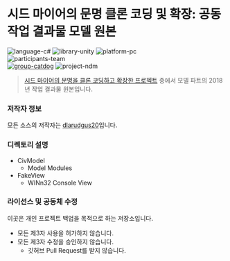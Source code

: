 # 시드 마이어의 문명 클론 코딩 및 확장: 공동 작업 결과물 모델 원본

![language-c#][language-c#] ![library-unity][library-unity] ![platform-pc][platform-pc]
<br>
![participants-team][participants-team]
<br>
[![group-catdog][catdog-image]][catdog-url] ![project-ndm][project-ndm]

> [시드 마이어의 문명을 클론 코딩하고 확장한 프로젝트](https://github.com/nestiank/extended-civilization-revised) 중에서 모델 파트의 2018년 작업 결과물 원본입니다.

### 저작자 정보

모든 소스의 저작자는 [dlarudgus20](https://github.com/dlarudgus20)입니다.

### 디렉토리 설명

  * CivModel
    * Model Modules
  * FakeView
    * WINn32 Console View

### 라이선스 및 공동체 수정

이곳은 개인 프로젝트 백업을 목적으로 하는 저장소입니다.

  * 모든 제3자 사용을 허가하지 않습니다.
  * 모든 제3자 수정을 승인하지 않습니다.
    * 깃허브 Pull Request를 받지 않습니다.

<!-- Image definitions -->
[catdog-image]: https://img.shields.io/badge/Group-CAT&DOG-red
[catdog-url]: https://catdog.korea.ac.kr
[project-ndm]: https://img.shields.io/badge/Project-Nexon%20Dream%20Makers-198c19
[language-c#]: https://img.shields.io/badge/Language-C%23-orange
[library-unity]: https://img.shields.io/badge/Library-Unity-green
[platform-pc]: https://img.shields.io/badge/Platform-PC-yellowgreen
[participants-team]: https://img.shields.io/badge/Participants-Team%20Project-7aa3cc

